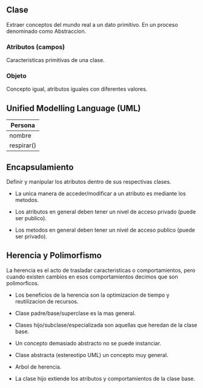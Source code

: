## Clase

Extraer conceptos del mundo real a un dato primitivo. En un proceso
denominado como Abstraccion.

### Atributos (campos)

Caracteristicas primitivas de una clase.

### Objeto

Concepto igual, atributos iguales con diferentes valores.

## Unified Modelling Language (UML)

| Persona    |
|------------|
| nombre     |
| respirar() |

## Encapsulamiento

Definir y manipular los atributos dentro de sus respectivas clases.

- La unica manera de acceder/modificar a un atributo es mediante los metodos.

- Los atributos en general deben tener un nivel de acceso privado (puede ser publico).
- Los metodos en general deben tener un nivel de acceso publico (puede ser privado).

## Herencia y Polimorfismo

La herencia es el acto de trasladar caracteristicas o comportamientos, pero cuando existen
cambios en esos comportamientos decimos que son polimorficos.

- Los beneficios de la herencia son la optimizacion de tiempo y reutilizacion de recursos.

- Clase padre/base/superclase es la mas general.
- Clases hijo/subclase/especializada son aquellas que heredan de la clase base.
- Un concepto demasiado abstracto no se puede instanciar.
- Clase abstracta (estereotipo UML) un concepto muy general.
- Arbol de herencia.
- La clase hijo extiende los atributos y comportamientos de la clase base.